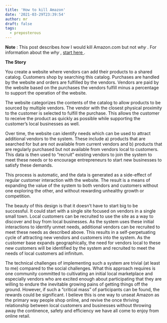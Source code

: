```yaml
---
title: 'How to kill Amazon'
date: '2021-03-29T23:39:54'
author: mr
draft: false
tags:
  - preposterous
---
```

**Note** : This post describes _how_ I would kill Amazon.com but not _why_ .
For information about the _why_ , [ start here
](https://duckduckgo.com/?q=why+stop+using+amazon&t=fpas&ia=web) .

  

**The Story**

  

You create a website where vendors can add their products to a shared catalog.
Customers shop by searching this catalog. Purchases are handled by the website
and orders are fulfilled by the vendors. Vendors are paid by the website based
on the purchases the vendors fulfill minus a percentage to support the
operation of the website.

  

The website categorizes the contents of the catalog to allow products to be
sourced by multiple vendors. The vendor with the closest physical proximity to
the customer is selected to fulfill the purchase. This allows the customer to
receive the product as quickly as possible while supporting the customer’s
local businesses as well.

  

Over time, the website can identify needs which can be used to attract
additional vendors to the system. These include a) products that are searched
for but are not available from current vendors and b) products that are
regularly purchased but not available from vendors local to customers. This
data is then used to “recruit” existing vendors to join the system to meet
these needs or to encourage entrepreneurs to start new businesses to satisfy
these demands.

  

This process is automatic, and the data is generated as a side-effect of
regular customer interaction with the website. The result is a means of
expanding the value of the system to both vendors and customers without one
exploring the other, and without rewarding unhealthy growth or competition.

  

The beauty of this design is that it doesn’t have to start big to be
successful. It could start with a single site focused on vendors in a single
small town. Local customers can be recruited to use the site as a way to
discover and buy from local businesses. As the system uses these initial
interactions to identify unmet needs, additional vendors can be recruited to
meet these needs as described above. This results in a self-perpetuating cycle
of attracting new vendors and customers into the system. As the customer base
expands geographically, the need for vendors local to these new customers will
be identified by the system and recruited to meet the needs of local customers
ad infinitum.

  

The technical challenges of implementing such a system are trivial (at least
to me) compared to the social challenges. What this approach requires is one
community committed to cultivating an initial local marketplace and especially
vendors who are excited enough about participating that they are willing to
endure the inevitable growing pains of getting things off the ground. However,
if such a “critical mass” of participants can be found, the rewards could be
significant. I believe this is one way to unseat Amazon as the primary way
people shop online, and revive the once thriving relationship between local
customers and businesses without throwing away the continence, safety and
efficiency we have all come to enjoy from online retail.

